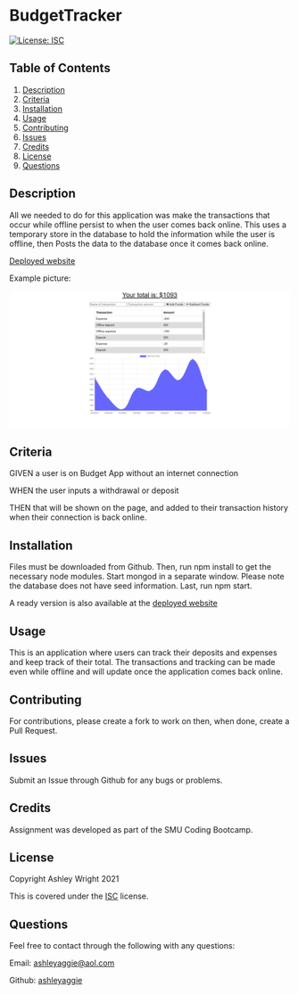 # BudgetTracker

[![License: ISC](https://img.shields.io/badge/License-ISC-blue.svg)](https://opensource.org/licenses/ISC)

## Table of Contents

1. [Description](#Description)
2. [Criteria](#Criteria)
3. [Installation](#Installation)
4. [Usage](#Usage)
5. [Contributing](#Contributing)
6. [Issues](#Issues)
7. [Credits](#Credits)
8. [License](#License)
9. [Questions](#Questions)

## Description

All we needed to do for this application was make the transactions that occur while offline persist to when the user comes back online. This uses a temporary store in the database to hold the information while the user is offline, then Posts the data to the database once it comes back online.

[Deployed website](https://intense-budget-tracker.herokuapp.com/)

Example picture:

![View of homepage](./public/homepage.png)

## Criteria

GIVEN a user is on Budget App without an internet connection

WHEN the user inputs a withdrawal or deposit

THEN that will be shown on the page, and added to their transaction history when their connection is back online.

## Installation

Files must be downloaded from Github. Then, run npm install to get the necessary node modules. Start mongod in a separate window. Please note the database does not have seed information. Last, run npm start.

A ready version is also available at the [deployed website](https://intense-budget-tracker.herokuapp.com/)

## Usage

This is an application where users can track their deposits and expenses and keep track of their total. The transactions and tracking can be made even while offline and will update once the application comes back online.

## Contributing

For contributions, please create a fork to work on then, when done, create a Pull Request.

## Issues

Submit an Issue through Github for any bugs or problems.

## Credits

Assignment was developed as part of the SMU Coding Bootcamp.

## License

Copyright Ashley Wright 2021

This is covered under the <a href='https://opensource.org/licenses/ISC'>ISC</a> license.

## Questions

Feel free to contact through the following with any questions:

Email: ashleyaggie@aol.com

Github: <a href='https://github.com/ashleyaggie'>ashleyaggie</a>